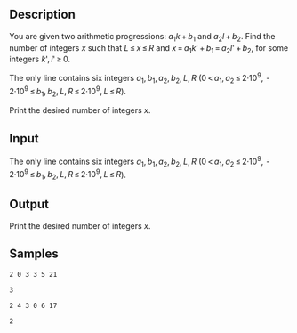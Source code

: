 ## Description

<div><p>You are given two arithmetic progressions: <span class="tex-span"><i>a</i><sub class="lower-index">1</sub><i>k</i> + <i>b</i><sub class="lower-index">1</sub></span> and <span class="tex-span"><i>a</i><sub class="lower-index">2</sub><i>l</i> + <i>b</i><sub class="lower-index">2</sub></span>. Find the number of integers <span class="tex-span"><i>x</i></span> such that <span class="tex-span"><i>L</i> ≤ <i>x</i> ≤ <i>R</i></span> and <span class="tex-span"><i>x</i> = <i>a</i><sub class="lower-index">1</sub><i>k</i>' + <i>b</i><sub class="lower-index">1</sub> = <i>a</i><sub class="lower-index">2</sub><i>l</i>' + <i>b</i><sub class="lower-index">2</sub></span>, for some integers <span class="tex-span"><i>k</i>', <i>l</i>' ≥ 0</span>.</p></div><div class="input-specification"><p>The only line contains six integers <span class="tex-span"><i>a</i><sub class="lower-index">1</sub>, <i>b</i><sub class="lower-index">1</sub>, <i>a</i><sub class="lower-index">2</sub>, <i>b</i><sub class="lower-index">2</sub>, <i>L</i>, <i>R</i></span> (<span class="tex-span">0 &lt; <i>a</i><sub class="lower-index">1</sub>, <i>a</i><sub class="lower-index">2</sub> ≤ 2·10<sup class="upper-index">9</sup>,  - 2·10<sup class="upper-index">9</sup> ≤ <i>b</i><sub class="lower-index">1</sub>, <i>b</i><sub class="lower-index">2</sub>, <i>L</i>, <i>R</i> ≤ 2·10<sup class="upper-index">9</sup>, <i>L</i> ≤ <i>R</i></span>).</p></div><div class="output-specification"><p>Print the desired number of integers <span class="tex-span"><i>x</i></span>.</p></div>

## Input

<p>The only line contains six integers <span class="tex-span"><i>a</i><sub class="lower-index">1</sub>, <i>b</i><sub class="lower-index">1</sub>, <i>a</i><sub class="lower-index">2</sub>, <i>b</i><sub class="lower-index">2</sub>, <i>L</i>, <i>R</i></span> (<span class="tex-span">0 &lt; <i>a</i><sub class="lower-index">1</sub>, <i>a</i><sub class="lower-index">2</sub> ≤ 2·10<sup class="upper-index">9</sup>,  - 2·10<sup class="upper-index">9</sup> ≤ <i>b</i><sub class="lower-index">1</sub>, <i>b</i><sub class="lower-index">2</sub>, <i>L</i>, <i>R</i> ≤ 2·10<sup class="upper-index">9</sup>, <i>L</i> ≤ <i>R</i></span>).</p>

## Output

<p>Print the desired number of integers <span class="tex-span"><i>x</i></span>.</p>

## Samples

```input1
2 0 3 3 5 21

```

```output1
3

```






```input2
2 4 3 0 6 17

```

```output2
2

```



